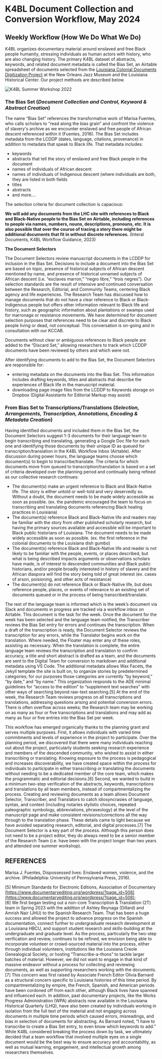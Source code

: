 # K4BL Document Collection and Conversion Workflow, May 2024  

## Weekly Workflow (How We Do What We Do)

K4BL organizes documentary material around enslaved and free Black people humanity, stressing individuals as human actors with history, who are also changing history. The primary K4BL dataset of abstracts, keywords, and related document metadata is called the Bias Set, an Airtable spreadsheet of documents selected from the [Louisiana Colonial Documents Digitization Project](lacolonialdocs.org) at the New Orleans Jazz Museum and the Louisiana Historical Center. Our project methods are described below.   

![K4BL Summer Workshop 2022](http://lxcprojects.org/k4bl/images/20220813_153452.jpg)  

### The Bias Set (_Document Collection and Control, Keyword & Abstract Creation_)

The name “Bias Set” references the transformative work of Marisa Fuentes, who calls scholars to “read along the bias grain” and confront the violence of slavery's archive as we encounter enslaved and free people of African descent referenced within it (Fuentes, 2016). The Bias Set includes metadata from the LCDDP (dates, language, citations, provenance) in addition to metadata that speak to Black life. That metadata includes:

* keywords
* abstracts that tell the story of enslaved and free Black people in the document
* names of individuals of African descent
* names of individuals of Indigenous descent (where individuals are both, they are listed in both fields
* titles
* abstracts 
* and more....

The selection criteria for document collection is capacious:

**We will add any documents from the LHC site with references to Black and Black-Native people to the Bias Set on Airtable, including references to people via names, numbers, nouns, descriptions, pronouns, etc. It is also possible that over the course of tracing a story there might be additional documents that fit in without discrete references.** (Interal Documents, K4BL Workflow Guidance, 2023)  

**The Document Selectors**  

The Document Selectors review manuscript documents in the LCDDP for inclusion in the Bias Set. Decisions to include a document into the Bias Set are based on topic, presence of historical subjects of African descent mentioned by name, and presence of historical unnamed subjects of African descent (i.e. “esclaves marron,” “negro libre,” “trois negres”). Our selection standards are the result of intensive and continued conversation between the Research, Editorial, and Community Teams, centering Black agency and life experiences. The Research Team has discussed how to manage documents that do not have a clear reference to Black or Black-Indigenous people but offers other information relevant to Black life and history, such as geographic information about plantations or swamps used for marronage or resistance movements. We have determined for document selection purposes that references need to be clear and discrete to Black people living or dead, not conceptual. This conversation is on-going and in consultation with our KCCAB. 

Documents without clear or ambiguous references to Black people are added to the “Discard Set,” allowing researchers to track which LCDDP documents have been reviewed by others and which were not.

After identifying documents to add to the Bias Set, the Document Selectors are responsible for:  

* entering metadata on the documents into the Bias Set. This information includes drafting keywords, titles and abstracts that describe the experiences of Black life in the manuscript material.  
* downloading page image files from the LCDDP to Keywords storage on Dropbox (Digital Assistants for Editorial Markup may assist)

### From Bias Set to Transcriptions/Translations (_Selection, Arrangements, Transcription, Annotations, Encoding & Metadata Creation_) 

Having identified documents and included them in the Bias Set, the Document Selectors suggest 1-3 documents for their language team to begin transcribing and translating, generating a Google Doc file for each one and identifying those documents by their unique ID as queued for transcription/translation in the K4BL Workflow Inbox (Airtable). After discussion during power hours, the language teams choose which document(s) to begin to transcribe/translate. The criteria for which documents move from queued to transcription/translation is based on a set of criteria developed over the planning period and continually being refined as our collective research continues: 

* The document(s) make an urgent reference to Black and Black-Native life. The story is either untold or well-told and very deservedly so. Without a doubt, the document needs to be made widely accessible as soon as possible. (ex. the pandemic encouraged the team to focus on transcribing and translating documents referencing Black healing practices in Louisiana)
* The document(s) reference Black and Black-Native life and readers may be familiar with the story from other published scholarly research, but having the primary sources available and accessible will be important to Black public historians of Louisiana. The document needs to be made widely accessible as soon as possible. (ex. the first reference in the colonial documents to the Louisiana dish gumbo)
* The document(s) reference Black and Black-Native life and reader is not likely to be familiar with the people, events, or places described, but what is being described impacts arguments or observations scholars have made, is of interest to descended communities and Black public historians, and/or people broadly interested in history of slavery and the African diaspora will find the story being told of great interest (ex. cases of arson, poisioning, and other acts of resistance)
* The document(s) do not reference Black or Black-Native life, but does reference people, places, or events of relevance to an existing set of documents queued or in the process of being transcribed/translate.

The rest of the language team is informed which is the week’s document via Slack and documents in progress are tracked via a workflow inbox on Airtable. This document is the task for the week. Once the document for the week has been selected and the language team notified, the Transcriber reviews the Bias Set entry for errors and continues the transcription. When a draft of the transcription is ready, the Document Selector reviews the transcription for any errors, while the Translator begins work on the translation. Where needed, the Floater may enter any of these roles, assisting as necessary. When the translation is complete, the entire language team reviews the transcription and translation to confirm accuracy, a title and short abstract is drafted as a team, and the documents are sent to the Digital Team for conversion to markdown and additional metadata using VS Code. The additional metadata allows Wax Facets, the Jekyll template the site is built on, to organize stories by predetermined categories; for our purposes those categories are currently “by keyword,” “by date,” and “by name.” This organization responds to the ADE minimal guidelines for “access to the edition” to “supplement text searches” with other ways of searching beyond raw-text searching.[5] At the end of the week, the Research Team reviews progress on all transcriptions and translations, addressing questions arising and potential conversion errors. There is often overflow across weeks; the Research team may be working on as many as four or five transcriptions and translations and may add as many as four or five entries into the Bias Set per week.  

This workflow has emerged organically thanks to the planning grant and serves multiple purposes. First, it allows individuals with varied time commitments and levels of experience in the project to participate. Over the planning period, we discovered that there were many individuals reaching out about the project, particularly students seeking research experience and members of the descended community, who wished to assist in either transcribing or translating. Knowing exposure to the process is pedagogical and increases discoverability, we have created space within the process for individuals to participate in either transcribing or translating the documents without needing to be a dedicated member of the core team, which makes the programmatic and editorial decisions.[6] Second, we wanted to build in a minimum two-step verification of the abstracts, keywords, transcriptions and translations by all team members, instead of compartmentalizing the process. Creating and reviewing documents as a team allows Document Selector, Transcriber, and Translators to catch idiosyncrasies of language, syntax, and context (including notaries stylistic choices, repeated paleographic symbology, abbreviations, phraseology) at the level of the manuscript page and make consistent revisions/corrections all the way through to the translation phase. These details came to light because we have avoided separating research, editorial, and digital processes.[7] The Document Selector is a key part of the process. Although this person does not need to be a project editor, they do always need to be a senior member of the Research Team (i.e. have been with the project longer than two years and attended one summer workshop).



## REFERENCES

Marisa J. Fuentes, Dispossessed lives: Enslaved women, violence, and the archive. (Philadelphia: University of Pennsylvania Press, 2016).  


 
[5] Minimum Standards for Electronic Editions, Association of Documentary [https://www.documentaryediting.org/wordpress/?page_id=508](https://www.documentaryediting.org/wordpress/?page_id=508);  
[6] We first began testing out a non-core Transcription & Translation (2T) team in Spring 2023 with the addition of Ashley Reynaga (Dillard) and Amrish Nair (JHU) to the Spanish Research Team. That has been a huge success and allowed the project to advance progress on the Spanish documentation, connect further to undergraduate research development at a Louisiana HBCU, and support student research and skills-building at the undergraduate and graduate level. As the process, particularly the two-step verification and review, continues to be refined, we envision being able to incorporate volunteer or crowd-sourced material into the process, either through individual volunteers, institutions like the Louisiana Creole Genealogical Society, or hosting “Transcribe-a-thons” to tackle larger batches of material. However, we did not want to engage in that kind of massive endeavor without a process for collecting and reviewing documents, as well as supporting researchers working with the documents.  
[7] This concern was first raised by Associate French Editor Olivia Barnard as a structural concern specific to Louisiana histories of this time period. By compartmentalizing by empire, the French, Spanish, and American periods have been cordoned off from each other, although Black lives have spanned and influenced each. In addition, past documentary projects, like the Works Progress Administration (WPA) abstracts now available in the Louisiana Historical Quarterly (LHQ), have also been created by individuals working in isolation from the full text of the material and not engaging across documents in multiple time periods which caused errors, misreadings, and bias in selection of documents for abstracting. As Barnard noted, “I have to transcribe to create a Bias Set entry, to even know which keywords to add.” While K4BL considered breaking the process down by task, we ultimately decided that a team workflow that involved multiple eyes on a single document would be the best way to ensure accuracy and accountability, as well as mutual learning, engagement, and intellectual growth among researchers themselves.  






